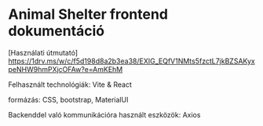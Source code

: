 # Animal Shelter frontend dokumentáció
[Használati útmutató] https://1drv.ms/w/c/f5d198d8a2b3ea38/EXIG_EQfV1NMts5fzctL7jkBZSAKyxpeNHW9hmPXjcOFAw?e=AmKEhM

Felhasznált technológiák: Vite & React

formázás: CSS, bootstrap, MaterialUI

Backenddel való kommunikációra használt eszközök: Axios

